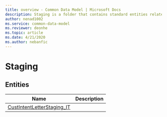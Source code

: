 ```yaml
---
title: overview - Common Data Model | Microsoft Docs
description: Staging is a folder that contains standard entities related to the Common Data Model.
author: nenad1002
ms.service: common-data-model
ms.reviewer: deonhe
ms.topic: article
ms.date: 4/21/2020
ms.author: nebanfic
---
```


# Staging


## Entities

|Name|Description|
|---|---|
|[CustIntentLetterStaging_IT](CustIntentLetterStaging_IT.md)||
